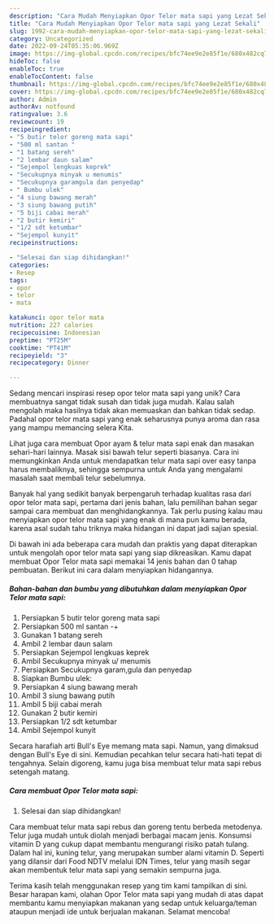 ```yaml
---
description: "Cara Mudah Menyiapkan Opor Telor mata sapi yang Lezat Sekali"
title: "Cara Mudah Menyiapkan Opor Telor mata sapi yang Lezat Sekali"
slug: 1992-cara-mudah-menyiapkan-opor-telor-mata-sapi-yang-lezat-sekali
category: Uncategorized
date: 2022-09-24T05:35:06.969Z
image: https://img-global.cpcdn.com/recipes/bfc74ee9e2e85f1e/680x482cq70/opor-telor-mata-sapi-foto-resep-utama.jpg
hideToc: false
enableToc: true
enableTocContent: false
thumbnail: https://img-global.cpcdn.com/recipes/bfc74ee9e2e85f1e/680x482cq70/opor-telor-mata-sapi-foto-resep-utama.jpg
cover: https://img-global.cpcdn.com/recipes/bfc74ee9e2e85f1e/680x482cq70/opor-telor-mata-sapi-foto-resep-utama.jpg
author: Admin
authorAv: notfound
ratingvalue: 3.6
reviewcount: 19
recipeingredient:
- "5 butir telor goreng mata sapi"
- "500 ml santan "
- "1 batang sereh"
- "2 lembar daun salam"
- "Sejempol lengkuas keprek"
- "Secukupnya minyak u menumis"
- "Secukupnya garamgula dan penyedap"
- " Bumbu ulek"
- "4 siung bawang merah"
- "3 siung bawang putih"
- "5 biji cabai merah"
- "2 butir kemiri"
- "1/2 sdt ketumbar"
- "Sejempol kunyit"
recipeinstructions:

- "Selesai dan siap dihidangkan!"
categories:
- Resep
tags:
- opor
- telor
- mata

katakunci: opor telor mata 
nutrition: 227 calories
recipecuisine: Indonesian
preptime: "PT25M"
cooktime: "PT41M"
recipeyield: "3"
recipecategory: Dinner

---
```





Sedang mencari inspirasi resep opor telor mata sapi yang unik? Cara membuatnya sangat tidak susah dan tidak juga mudah. Kalau salah mengolah maka hasilnya tidak akan memuaskan dan bahkan tidak sedap. Padahal opor telor mata sapi yang enak seharusnya punya aroma dan rasa yang mampu memancing selera Kita.





Lihat juga cara membuat Opor ayam &amp; telur mata sapi enak dan masakan sehari-hari lainnya. Masak sisi bawah telur seperti biasanya. Cara ini memungkinkan Anda untuk mendapatkan telur mata sapi over easy tanpa harus membaliknya, sehingga sempurna untuk Anda yang mengalami masalah saat membali telur sebelumnya.

Banyak hal yang sedikit banyak berpengaruh terhadap kualitas rasa dari opor telor mata sapi, pertama dari jenis bahan, lalu pemilihan bahan segar sampai cara membuat dan menghidangkannya. Tak perlu pusing kalau mau menyiapkan opor telor mata sapi yang enak di mana pun kamu berada, karena asal sudah tahu triknya maka hidangan ini dapat jadi sajian spesial.






Di bawah ini ada beberapa cara mudah dan praktis yang dapat diterapkan untuk mengolah opor telor mata sapi yang siap dikreasikan. Kamu dapat membuat Opor Telor mata sapi memakai 14 jenis bahan dan 0 tahap pembuatan. Berikut ini cara dalam menyiapkan hidangannya.

<!--inarticleads1-->

##### Bahan-bahan dan bumbu yang dibutuhkan dalam menyiapkan Opor Telor mata sapi:

1. Persiapkan 5 butir telor goreng mata sapi
1. Persiapkan 500 ml santan -+
1. Gunakan 1 batang sereh
1. Ambil 2 lembar daun salam
1. Persiapkan Sejempol lengkuas keprek
1. Ambil Secukupnya minyak u/ menumis
1. Persiapkan Secukupnya garam,gula dan penyedap
1. Siapkan  Bumbu ulek:
1. Persiapkan 4 siung bawang merah
1. Ambil 3 siung bawang putih
1. Ambil 5 biji cabai merah
1. Gunakan 2 butir kemiri
1. Persiapkan 1/2 sdt ketumbar
1. Ambil Sejempol kunyit


Secara harafiah arti Bull&#39;s Eye memang mata sapi. Namun, yang dimaksud dengan Bull&#39;s Eye di sini. Kemudian pecahkan telur secara hati-hati tepat di tengahnya. Selain digoreng, kamu juga bisa membuat telur mata sapi rebus setengah matang. 

<!--inarticleads2-->

##### Cara membuat Opor Telor mata sapi:


1. Selesai dan siap dihidangkan!

Cara membuat telur mata sapi rebus dan goreng tentu berbeda metodenya. Telur juga mudah untuk diolah menjadi berbagai macam jenis. Konsumsi vitamin D yang cukup dapat membantu mengurangi risiko patah tulang. Dalam hal ini, kuning telur, yang merupakan sumber alami vitamin D. Seperti yang dilansir dari Food NDTV melalui IDN Times, telur yang masih segar akan membentuk telur mata sapi yang semakin sempurna juga. 

Terima kasih telah menggunakan resep yang tim kami tampilkan di sini. Besar harapan kami, olahan Opor Telor mata sapi yang mudah di atas dapat membantu kamu menyiapkan makanan yang sedap untuk keluarga/teman ataupun menjadi ide untuk berjualan makanan. Selamat mencoba!
